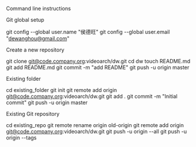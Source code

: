 Command line instructions

Git global setup

git config --global user.name "侯德旺"
git config --global user.email "dewanghou@gmail.com"

Create a new repository

git clone git@code.company.org:videoarch/dw.git
cd dw
touch README.md
git add README.md
git commit -m "add README"
git push -u origin master

Existing folder

cd existing_folder
git init
git remote add origin git@code.company.org:videoarch/dw.git
git add .
git commit -m "Initial commit"
git push -u origin master

Existing Git repository

cd existing_repo
git remote rename origin old-origin
git remote add origin git@code.company.org:videoarch/dw.git
git push -u origin --all
git push -u origin --tags
